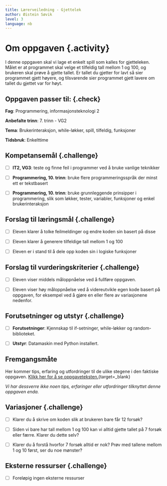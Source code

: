 ```yaml
---
title: Lærerveiledning - Gjettelek
author: Øistein Søvik
level: 3
language: nb
---
```



# Om oppgaven {.activity}

I denne oppgaven skal vi lage et enkelt spill som kalles for gjetteleken. Målet
er at programmet skal velge et tilfeldig tall mellom 1 og 100, og brukeren skal
prøve å gjette tallet. Er tallet du gjetter for lavt så sier programmet gjett
høyere, og tilsvarende sier programmet gjett lavere om tallet du gjettet var for
høyt.

## Oppgaven passer til: {.check}

 __Fag__: Programmering, informasjonsteknologi 2

 __Anbefalte trinn__: 7. trinn - VG2

 __Tema__: Brukerinteraksjon, while-løkker, spill, tilfeldig, funksjoner

 __Tidsbruk__: Enkelttime

## Kompetansemål {.challenge}

- [ ] __IT2, VG3__: teste og finne feil i programmer ved å bruke vanlige
      teknikker

- [ ] __Programmering, 10. trinn__: bruke flere programmeringsspråk der minst
      ett er tekstbasert

- [ ] __Programmering, 10. trinn__: bruke grunnleggende prinsipper i
      programmering, slik som løkker, tester, variabler, funksjoner og enkel
      brukerinteraksjon

## Forslag til læringsmål {.challenge}

- [ ] Eleven klarer å tolke feilmeldinger og endre koden sin basert på disse

- [ ] Eleven klarer å generere tilfeldige tall mellom 1 og 100

- [ ] Eleven er i stand til å dele opp koden sin i logiske funksjoner

## Forslag til vurderingskriterier {.challenge}

- [ ] Eleven viser middels måloppnåelse ved å fullføre oppgaven.

- [ ] Eleven viser høy måloppnåelse ved å videreutvikle egen kode basert på
      oppgaven, for eksempel ved å gjøre en eller flere av variasjonene
      nedenfor.

## Forutsetninger og utstyr {.challenge}

- [ ] __Forutsetninger__: Kjennskap til if-setninger, while-løkker og
       random-biblioteket.

- [ ] __Utstyr__: Datamaskin med Python installert.

## Fremgangsmåte

 Her kommer tips, erfaring og utfordringer til de ulike stegene i den faktiske
 oppgaven. [Klikk her for å se
 oppgaveteksten.](../gjettelek/gjettelek.html){target=_blank}

_Vi har dessverre ikke noen tips, erfaringer eller utfordringer tilknyttet denne
oppgaven enda._

## Variasjoner {.challenge}

- [ ] Klarer du å skrive om koden slik at brukeren bare får 12 forsøk?

- [ ] Siden vi bare har tall mellom 1 og 100 kan vi alltid gjette tallet på 7
      forsøk eller færre. Klarer du dette selv?

- [ ] Klarer du å forstå hvorfor 7 forsøk alltid er nok? Prøv med tallene mellom
      1 og 10 først, ser du noe mønster?

## Eksterne ressurser {.challenge}

- [ ] Foreløpig ingen eksterne ressurser

